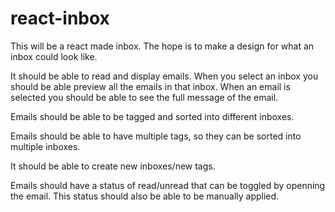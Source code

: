 # react-inbox
This will be a react made inbox. The hope is to make a design for what an inbox could look like. 

It should be able to read and display emails. When you select an inbox you should be able preview all the emails in that inbox. 
When an email is selected you should be able to see the full message of the email. 

Emails should be able to be tagged and sorted into different inboxes. 

Emails should be able to have multiple tags, so they can be sorted into multiple inboxes.

It should be able to create new inboxes/new tags.

Emails should have a status of read/unread that can be toggled by openning the email. 
This status should also be able to be manually applied.

